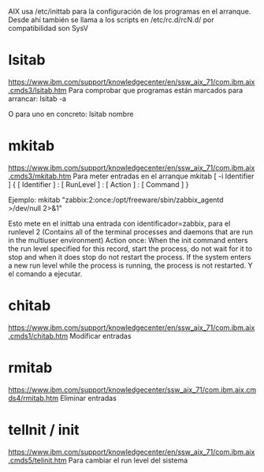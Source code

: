 AIX usa /etc/inittab para la configuración de los programas en el arranque.
Desde ahí también se llama a los scripts en /etc/rc.d/rcN.d/ por compatibilidad son SysV


# lsitab
https://www.ibm.com/support/knowledgecenter/en/ssw_aix_71/com.ibm.aix.cmds3/lsitab.htm
Para comprobar que programas están marcados para arrancar:
lsitab -a

O para uno en concreto:
lsitab nombre


# mkitab
https://www.ibm.com/support/knowledgecenter/en/ssw_aix_71/com.ibm.aix.cmds3/mkitab.htm
Para meter entradas en el arranque
mkitab [ -i Identifier ] { [ Identifier ] : [ RunLevel ] : [ Action ] : [ Command ] }

Ejemplo:
mkitab "zabbix:2:once:/opt/freeware/sbin/zabbix_agentd >/dev/null 2>&1"

Esto mete en el inittab una entrada con identificador=zabbix, para el runlevel 2 (Contains all of the terminal processes and daemons that are run in the multiuser environment)
Action once: When the init command enters the run level specified for this record, start the process, do not wait for it to stop and when it does stop do not restart the process. If the system enters a new run level while the process is running, the process is not restarted.
Y el comando a ejecutar.


# chitab
https://www.ibm.com/support/knowledgecenter/en/ssw_aix_71/com.ibm.aix.cmds1/chitab.htm
Modificar entradas


# rmitab
https://www.ibm.com/support/knowledgecenter/ssw_aix_71/com.ibm.aix.cmds4/rmitab.htm
Eliminar entradas


# tellnit / init
https://www.ibm.com/support/knowledgecenter/en/ssw_aix_71/com.ibm.aix.cmds5/telinit.htm
Para cambiar el run level del sistema


